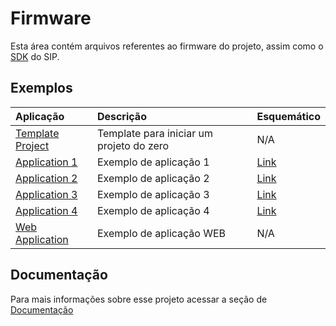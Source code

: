# Firmware
Esta área contém arquivos referentes ao firmware do projeto, assim como o [SDK](https://github.com/Hana-Electronics/EVB-LoRaWAN-HTLRBL32L/tree/master/Firmware/HTLRBL32L-SDK) do SIP.

## Exemplos


| Aplicação  |      Descrição                      | Esquemático          |
| :---------- | :---------------------------------- | :----------------- |
| [Template Project](https://github.com/Hana-Electronics/EVB-LoRaWAN-HTLRBL32L/tree/master/Firmware/applications/TemplateProject) | Template para iniciar um projeto do zero | N/A |
| [Application 1](https://github.com/Hana-Electronics/EVB-LoRaWAN-HTLRBL32L/tree/master/Firmware/applications/application1) | Exemplo de aplicação 1 | [Link](https://github.com/Hana-Electronics/EVB-LoRaWAN-HTLRBL32L/tree/master/Firmware/hardware/application1) |
| [Application 2](https://github.com/Hana-Electronics/EVB-LoRaWAN-HTLRBL32L/tree/master/Firmware/applications/application2) | Exemplo de aplicação 2 |[Link](https://github.com/Hana-Electronics/EVB-LoRaWAN-HTLRBL32L/tree/master/Firmware/hardware/application2) |
| [Application 3](https://github.com/Hana-Electronics/EVB-LoRaWAN-HTLRBL32L/tree/master/Firmware/applications/application2) | Exemplo de aplicação 3 | [Link](https://github.com/Hana-Electronics/EVB-LoRaWAN-HTLRBL32L/tree/master/Firmware/hardware/application3) |
| [Application 4](https://github.com/Hana-Electronics/EVB-LoRaWAN-HTLRBL32L/tree/master/Firmware/applications/application2) | Exemplo de aplicação 4 | [Link](https://github.com/Hana-Electronics/EVB-LoRaWAN-HTLRBL32L/tree/master/Firmware/hardware/application4) |
| [Web Application](https://github.com/Hana-Electronics/EVB-LoRaWAN-HTLRBL32L/tree/master/Firmware/applications/application2) | Exemplo de aplicação WEB | N/A | 




## Documentação

Para mais informações sobre esse projeto acessar a seção de [Documentação](https://link-da-documentação)

